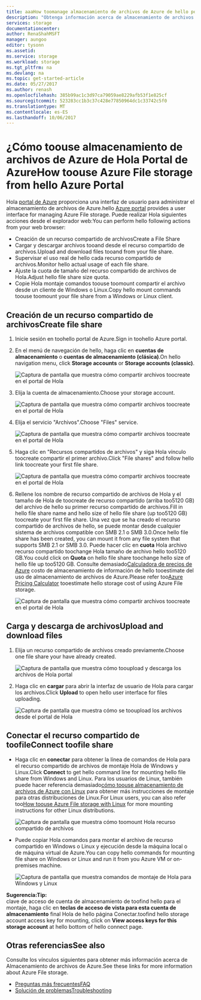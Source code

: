 ```yaml
---
title: aaaHow toomanage almacenamiento de archivos de Azure de hello portal de Azure | Documentos de Microsoft
description: "Obtenga información acerca de almacenamiento de archivos de Azure de toouse hello toomanage de portal de Azure."
services: storage
documentationcenter: 
author: RenaShahMSFT
manager: aungoo
editor: tysonn
ms.assetid: 
ms.service: storage
ms.workload: storage
ms.tgt_pltfrm: na
ms.devlang: na
ms.topic: get-started-article
ms.date: 05/27/2017
ms.author: renash
ms.openlocfilehash: 385b99ac1c3d97ca79059ae8229afb53f1e825cf
ms.sourcegitcommit: 523283cc1b3c37c428e77850964dc1c33742c5f0
ms.translationtype: MT
ms.contentlocale: es-ES
ms.lasthandoff: 10/06/2017
---
```

# <a name="how-toouse-azure-file-storage-from-hello-azure-portal"></a><span data-ttu-id="725bd-103">¿Cómo toouse almacenamiento de archivos de Azure de Hola Portal de Azure</span><span class="sxs-lookup"><span data-stu-id="725bd-103">How toouse Azure File storage from hello Azure Portal</span></span>
<span data-ttu-id="725bd-104">Hola [portal de Azure](https://portal.azure.com) proporciona una interfaz de usuario para administrar el almacenamiento de archivos de Azure.</span><span class="sxs-lookup"><span data-stu-id="725bd-104">hello [Azure portal](https://portal.azure.com) provides a user interface for managing Azure File storage.</span></span> <span data-ttu-id="725bd-105">Puede realizar Hola siguientes acciones desde el explorador web:</span><span class="sxs-lookup"><span data-stu-id="725bd-105">You can perform hello following actions from your web browser:</span></span>

* <span data-ttu-id="725bd-106">Creación de un recurso compartido de archivos</span><span class="sxs-lookup"><span data-stu-id="725bd-106">Create a File Share</span></span>
* <span data-ttu-id="725bd-107">Cargar y descargar archivos tooand desde el recurso compartido de archivos.</span><span class="sxs-lookup"><span data-stu-id="725bd-107">Upload and download files tooand from your file share.</span></span>
* <span data-ttu-id="725bd-108">Supervisar el uso real de hello cada recurso compartido de archivos.</span><span class="sxs-lookup"><span data-stu-id="725bd-108">Monitor hello actual usage of each file share.</span></span>
* <span data-ttu-id="725bd-109">Ajuste la cuota de tamaño del recurso compartido de archivos de Hola.</span><span class="sxs-lookup"><span data-stu-id="725bd-109">Adjust hello file share size quota.</span></span>
* <span data-ttu-id="725bd-110">Copie Hola montaje comandos toouse toomount compartir el archivo desde un cliente de Windows o Linux.</span><span class="sxs-lookup"><span data-stu-id="725bd-110">Copy hello mount commands toouse toomount your file share from a Windows or Linux client.</span></span>

## <a name="create-file-share"></a><span data-ttu-id="725bd-111">Creación de un recurso compartido de archivos</span><span class="sxs-lookup"><span data-stu-id="725bd-111">Create file share</span></span>
1. <span data-ttu-id="725bd-112">Inicie sesión en toohello portal de Azure.</span><span class="sxs-lookup"><span data-stu-id="725bd-112">Sign in toohello Azure portal.</span></span>
2. <span data-ttu-id="725bd-113">En el menú de navegación de hello, haga clic en **cuentas de almacenamiento** o **cuentas de almacenamiento (clásica)**.</span><span class="sxs-lookup"><span data-stu-id="725bd-113">On hello navigation menu, click **Storage accounts** or **Storage accounts (classic)**.</span></span>
    
    ![Captura de pantalla que muestra cómo compartir archivos toocreate en el portal de Hola](media/storage-file-how-to-use-files-portal/use-files-portal-create-file-share1.png)

3. <span data-ttu-id="725bd-115">Elija la cuenta de almacenamiento.</span><span class="sxs-lookup"><span data-stu-id="725bd-115">Choose your storage account.</span></span>

    ![Captura de pantalla que muestra cómo compartir archivos toocreate en el portal de Hola](media/storage-file-how-to-use-files-portal/use-files-portal-create-file-share2.png)

4. <span data-ttu-id="725bd-117">Elija el servicio "Archivos".</span><span class="sxs-lookup"><span data-stu-id="725bd-117">Choose "Files" service.</span></span>

    ![Captura de pantalla que muestra cómo compartir archivos toocreate en el portal de Hola](media/storage-file-how-to-use-files-portal/use-files-portal-create-file-share3.png)

5. <span data-ttu-id="725bd-119">Haga clic en "Recursos compartidos de archivos" y siga Hola vínculo toocreate compartir el primer archivo.</span><span class="sxs-lookup"><span data-stu-id="725bd-119">Click "File shares" and follow hello link toocreate your first file share.</span></span>

    ![Captura de pantalla que muestra cómo compartir archivos toocreate en el portal de Hola](media/storage-file-how-to-use-files-portal/use-files-portal-create-file-share4.png)

6. <span data-ttu-id="725bd-121">Rellene los nombre de recurso compartido de archivos de Hola y el tamaño de Hola de toocreate de recurso compartido (arriba too5120 GB) del archivo de hello su primer recurso compartido de archivos.</span><span class="sxs-lookup"><span data-stu-id="725bd-121">Fill in hello file share name and hello size of hello file share (up too5120 GB) toocreate your first file share.</span></span> <span data-ttu-id="725bd-122">Una vez que se ha creado el recurso compartido de archivos de hello, se puede montar desde cualquier sistema de archivos compatible con SMB 2.1 o SMB 3.0.</span><span class="sxs-lookup"><span data-stu-id="725bd-122">Once hello file share has been created, you can mount it from any file system that supports SMB 2.1 or SMB 3.0.</span></span> <span data-ttu-id="725bd-123">Puede hacer clic en **cuota** Hola archivo recurso compartido toochange Hola tamaño de archivo hello too5120 GB.</span><span class="sxs-lookup"><span data-stu-id="725bd-123">You could click on **Quota** on hello file share toochange hello size of hello file up too5120 GB.</span></span> <span data-ttu-id="725bd-124">Consulte demasiado[Calculadora de precios de Azure](https://azure.microsoft.com/pricing/calculator/) costo de almacenamiento de información de hello tooestimate del uso de almacenamiento de archivos de Azure.</span><span class="sxs-lookup"><span data-stu-id="725bd-124">Please refer too[Azure Pricing Calculator](https://azure.microsoft.com/pricing/calculator/) tooestimate hello storage cost of using Azure File storage.</span></span>

    ![Captura de pantalla que muestra cómo compartir archivos toocreate en el portal de Hola](media/storage-file-how-to-use-files-portal/use-files-portal-create-file-share5.png)

## <a name="upload-and-download-files"></a><span data-ttu-id="725bd-126">Carga y descarga de archivos</span><span class="sxs-lookup"><span data-stu-id="725bd-126">Upload and download files</span></span>
1. <span data-ttu-id="725bd-127">Elija un recurso compartido de archivos creado previamente.</span><span class="sxs-lookup"><span data-stu-id="725bd-127">Choose one file share your have already created.</span></span>

    ![Captura de pantalla que muestra cómo tooupload y descarga los archivos de Hola portal](media/storage-file-how-to-use-files-portal/use-files-portal-upload-file1.png)

2. <span data-ttu-id="725bd-129">Haga clic en **cargar** para abrir la interfaz de usuario de Hola para cargar los archivos.</span><span class="sxs-lookup"><span data-stu-id="725bd-129">Click **Upload** to open hello user interface for files uploading.</span></span>

    ![Captura de pantalla que muestra cómo se tooupload los archivos desde el portal de Hola](media/storage-file-how-to-use-files-portal/use-files-portal-upload-file2.png)

## <a name="connect-toofile-share"></a><span data-ttu-id="725bd-131">Conectar el recurso compartido de toofile</span><span class="sxs-lookup"><span data-stu-id="725bd-131">Connect toofile share</span></span>
-  <span data-ttu-id="725bd-132">Haga clic en **conectar** para obtener la línea de comandos de Hola para el recurso compartido de archivos de montaje Hola de Windows y Linux.</span><span class="sxs-lookup"><span data-stu-id="725bd-132">Click **Connect** to get hello command line for mounting hello file share from Windows and Linux.</span></span> <span data-ttu-id="725bd-133">Para los usuarios de Linux, también puede hacer referencia demasiado[cómo toouse almacenamiento de archivos de Azure con Linux](storage-how-to-use-files-linux.md) para obtener más instrucciones de montaje para otras distribuciones de Linux.</span><span class="sxs-lookup"><span data-stu-id="725bd-133">For Linux users, you can also refer too[How toouse Azure File storage with Linux](storage-how-to-use-files-linux.md) for more mounting instructions for other Linux distributions.</span></span>

    ![Captura de pantalla que muestra cómo toomount Hola recurso compartido de archivos](media/storage-file-how-to-use-files-portal/use-files-portal-connect.png)
-  <span data-ttu-id="725bd-135">Puede copiar Hola comandos para montar el archivo de recurso compartido en Windows o Linux y ejecución desde la máquina local o de máquina virtual de Azure.</span><span class="sxs-lookup"><span data-stu-id="725bd-135">You can copy hello commands for mounting file share on Windows or Linux and run it from you Azure VM or on-premises machine.</span></span>

    ![Captura de pantalla que muestra comandos de montaje de Hola para Windows y Linux](media/storage-file-how-to-use-files-portal/use-files-portal-show-mount-commands.png)

<span data-ttu-id="725bd-137">**Sugerencia:**</span><span class="sxs-lookup"><span data-stu-id="725bd-137">**Tip:**</span></span>  
<span data-ttu-id="725bd-138">clave de acceso de cuenta de almacenamiento de toofind hello para el montaje, haga clic en **teclas de acceso de vista para esta cuenta de almacenamiento** final Hola de hello página Conectar.</span><span class="sxs-lookup"><span data-stu-id="725bd-138">toofind hello storage account access key for mounting, click on **View access keys for this storage account** at hello bottom of hello connect page.</span></span>

## <a name="see-also"></a><span data-ttu-id="725bd-139">Otras referencias</span><span class="sxs-lookup"><span data-stu-id="725bd-139">See also</span></span>
<span data-ttu-id="725bd-140">Consulte los vínculos siguientes para obtener más información acerca de Almacenamiento de archivos de Azure.</span><span class="sxs-lookup"><span data-stu-id="725bd-140">See these links for more information about Azure File storage.</span></span>

* [<span data-ttu-id="725bd-141">Preguntas más frecuentes</span><span class="sxs-lookup"><span data-stu-id="725bd-141">FAQ</span></span>](storage-files-faq.md)
* [<span data-ttu-id="725bd-142">Solución de problemas</span><span class="sxs-lookup"><span data-stu-id="725bd-142">Troubleshooting</span></span>](storage-troubleshoot-file-connection-problems.md)